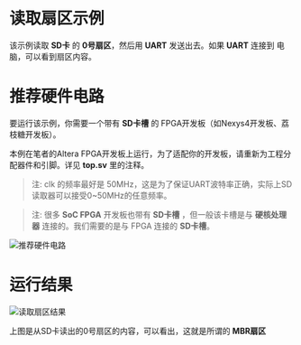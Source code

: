 读取扇区示例
===========================

该示例读取 **SD卡** 的 **0号扇区**，然后用 **UART** 发送出去。如果 **UART** 连接到 电脑，可以看到扇区内容。

# 推荐硬件电路

要运行该示例，你需要一个带有 **SD卡槽** 的 FPGA开发板（如Nexys4开发板、荔枝糖开发板）。

本例在笔者的Altera FPGA开发板上运行，为了适配你的开发板，请重新为工程分配器件和引脚。详见 **top.sv** 里的注释。

> 注: clk 的频率最好是 50MHz，这是为了保证UART波特率正确，实际上SD读取器可以接受0~50MHz的任意频率。

> 注: 很多 **SoC FPGA** 开发板也带有 **SD卡槽** ，但一般该卡槽是与 **硬核处理器** 连接的。我们需要的是与 FPGA 连接的 **SD卡槽**。

![推荐硬件电路](https://github.com/WangXuan95/FPGA-SDcard-Reader/blob/master/images/sch.png)

# 运行结果

![读取扇区结果](https://github.com/WangXuan95/FPGA-SDcard-Reader/blob/master/images/ReadSector.png)

上图是从SD卡读出的0号扇区的内容，可以看出，这就是所谓的 **MBR扇区**
